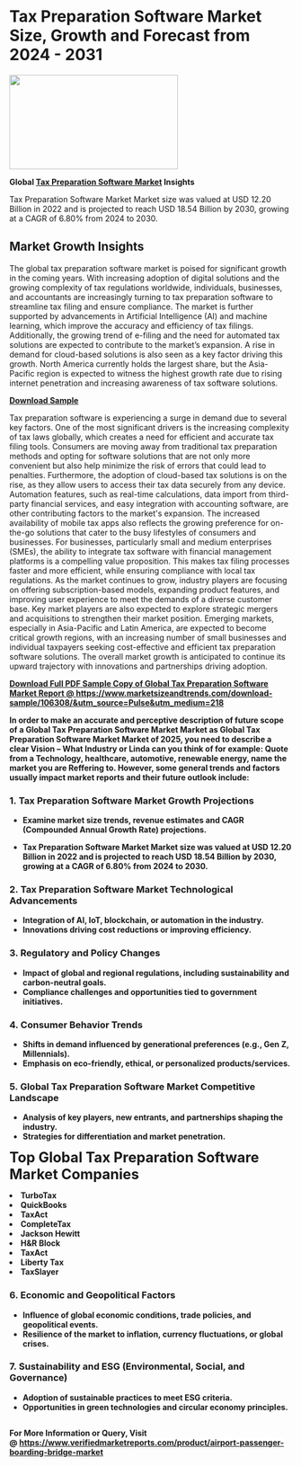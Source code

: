<H1>Tax Preparation Software Market Size, Growth and Forecast from 2024 - 2031</H1><img class="aligncenter size-medium wp-image-584254" src="https://thirdeyenews.in/wp-content/uploads/2024/09/Global-Market-Research-300x168.jpeg" alt="" width="300" height="168" /><p><strong>Global&nbsp;<a href="https://www.marketsizeandtrends.com/download-sample/106308/&amp;utm_source=Pulse&amp;utm_medium=218">Tax Preparation Software Market</a> Insights</strong></p><p>Tax Preparation Software Market Market size was valued at USD 12.20 Billion in 2022 and is projected to reach USD 18.54 Billion by 2030, growing at a CAGR of 6.80% from 2024 to 2030.</p><p><h2>Market Growth Insights</h2> <p>The global tax preparation software market is poised for significant growth in the coming years. With increasing adoption of digital solutions and the growing complexity of tax regulations worldwide, individuals, businesses, and accountants are increasingly turning to tax preparation software to streamline tax filing and ensure compliance. The market is further supported by advancements in Artificial Intelligence (AI) and machine learning, which improve the accuracy and efficiency of tax filings. Additionally, the growing trend of e-filing and the need for automated tax solutions are expected to contribute to the market’s expansion. A rise in demand for cloud-based solutions is also seen as a key factor driving this growth. North America currently holds the largest share, but the Asia-Pacific region is expected to witness the highest growth rate due to rising internet penetration and increasing awareness of tax software solutions.</p> <p><strong><a href="#">Download Sample</a></strong></p> <p>Tax preparation software is experiencing a surge in demand due to several key factors. One of the most significant drivers is the increasing complexity of tax laws globally, which creates a need for efficient and accurate tax filing tools. Consumers are moving away from traditional tax preparation methods and opting for software solutions that are not only more convenient but also help minimize the risk of errors that could lead to penalties. Furthermore, the adoption of cloud-based tax solutions is on the rise, as they allow users to access their tax data securely from any device. Automation features, such as real-time calculations, data import from third-party financial services, and easy integration with accounting software, are other contributing factors to the market's expansion. The increased availability of mobile tax apps also reflects the growing preference for on-the-go solutions that cater to the busy lifestyles of consumers and businesses. For businesses, particularly small and medium enterprises (SMEs), the ability to integrate tax software with financial management platforms is a compelling value proposition. This makes tax filing processes faster and more efficient, while ensuring compliance with local tax regulations. As the market continues to grow, industry players are focusing on offering subscription-based models, expanding product features, and improving user experience to meet the demands of a diverse customer base. Key market players are also expected to explore strategic mergers and acquisitions to strengthen their market position. Emerging markets, especially in Asia-Pacific and Latin America, are expected to become critical growth regions, with an increasing number of small businesses and individual taxpayers seeking cost-effective and efficient tax preparation software solutions. The overall market growth is anticipated to continue its upward trajectory with innovations and partnerships driving adoption. <p><strong><a href="#"></p><p><span class=""><strong>Download Full PDF Sample Copy of Global Tax Preparation Software Market Report</strong> @ <a href="https://www.marketsizeandtrends.com/download-sample/106308/&amp;utm_source=Pulse&amp;utm_medium=218" target="_blank">https://www.marketsizeandtrends.com/download-sample/106308/&amp;utm_source=Pulse&amp;utm_medium=218</a></span></p><p>In order to make an accurate and perceptive description of future scope of a Global&nbsp;Tax Preparation Software Market Market as Global&nbsp;Tax Preparation Software Market Market of 2025, you need to describe a clear Vision &ndash; What Industry or Linda can you think of for example: Quote from a Technology, healthcare, automotive, renewable energy, name the market you are Reffering to. However, some general trends and factors usually impact market reports and their future outlook include:</p><h3>1.&nbsp;<strong>Tax Preparation Software Market Growth Projections</strong></h3><ul><li>Examine market size trends, revenue estimates and CAGR (Compounded Annual Growth Rate) projections.</li><li><p>Tax Preparation Software Market Market size was valued at USD 12.20 Billion in 2022 and is projected to reach USD 18.54 Billion by 2030, growing at a CAGR of 6.80% from 2024 to 2030.</p></li></ul><h3>2.&nbsp;<strong>Tax Preparation Software Market Technological Advancements</strong></h3><ul><li>Integration of AI, IoT, blockchain, or automation in the industry.</li><li>Innovations driving cost reductions or improving efficiency.</li></ul><h3>3.&nbsp;<strong>Regulatory and Policy Changes</strong></h3><ul><li>Impact of global and regional regulations, including sustainability and carbon-neutral goals.</li><li>Compliance challenges and opportunities tied to government initiatives.</li></ul><h3>4.&nbsp;<strong>Consumer Behavior Trends</strong></h3><ul><li>Shifts in demand influenced by generational preferences (e.g., Gen Z, Millennials).</li><li>Emphasis on eco-friendly, ethical, or personalized products/services.</li></ul><h3>5.&nbsp;<strong>Global Tax Preparation Software Market Competitive Landscape</strong></h3><ul><li>Analysis of key players, new entrants, and partnerships shaping the industry.</li><li>Strategies for differentiation and market penetration.</li></ul><p data-pm-slice="1 1 []"><span style="color: inherit; font-family: inherit; font-size: 25px;">Top Global Tax Preparation Software Market Companies</span></p><div class="" data-test-id=""><p><li>TurboTax</li><li> QuickBooks</li><li> TaxAct</li><li> CompleteTax</li><li> Jackson Hewitt</li><li> H&R Block</li><li> TaxAct</li><li> Liberty Tax</li><li> TaxSlayer</li></p></div><h3>6.&nbsp;<strong>Economic and Geopolitical Factors</strong></h3><ul><li>Influence of global economic conditions, trade policies, and geopolitical events.</li><li>Resilience of the market to inflation, currency fluctuations, or global crises.</li></ul><h3>7.&nbsp;<strong>Sustainability and ESG (Environmental, Social, and Governance)</strong></h3><ul><li>Adoption of sustainable practices to meet ESG criteria.</li><li>Opportunities in green technologies and circular economy principles.</li></ul><h2><strong style="font-size: 14px;">For More Information or Query, Visit @&nbsp;</strong><a style="background-color: #ffffff; font-size: 14px;" href="https://www.marketsizeandtrends.com/report/tax-preparation-software-market/" target="_blank">https://www.verifiedmarketreports.com/product/airport-passenger-boarding-bridge-market</a></h2>
